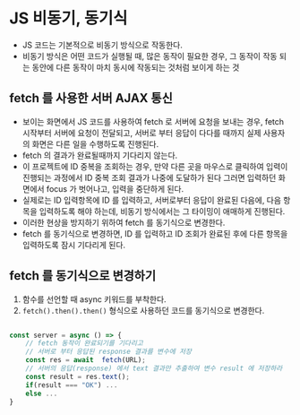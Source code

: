 # JS 비동기, 동기식 
- JS 코드는 기본적으로 비동기 방식으로 작동한다.
- 비동기 방식은 어떤 코드가 실행될 때, 많은 동작이 필요한 경우, 그 동작이 작동 되는 동안에 다른 동작이 마치 동시에 작동되는 것처럼 보이게 하는 것

## fetch 를 사용한 서버 AJAX 통신
- 보이는 화면에서 JS 코드를 사용하여 fetch 로 서버에 요청을 보내는 경우, fetch 시작부터 서버에 요청이 전달되고, 서버로 부터 응답이 다다를 때까지 실제 사용자의 화면은 다른 일을 수행하도록 진행된다.
- fetch 의 결과가 완료될때까지 기다리지 않는다.
- 이 프로젝트에 ID 중복을 조회하는 경우, 만약 다른 곳을 마우스로 클릭하여 입력이 진행되는 과정에서 ID 중복 조회 결과가 나중에 도달하가 된다 그러면 입력하던 화면에서 focus 가 벗어나고, 입력을 중단하게 된다.
- 실제로는 ID 입력항목에 ID 를 입력하고, 서버로부터 응답이 완료된 다음에, 다음 항목을 입력하도록 해야 하는데, 비동기 방식에서는 그 타이밍이 애매하게 진행된다. 
- 이러한 현상을 방지하기 위하여 fetch 를 동기식으로 변경한다.
- fetch 를 동기식으로 변경하면, ID 를 입력하고 ID 조회가 완료된 후에 다른 항목을 입력하도록 잠시 기다리게 된다.

## fetch 를 동기식으로 변경하기
1. 함수를 선언할 때 async 키워드를 부착한다.
2. `fetch().then().then()` 형식으로 사용하던 코드를 동기식으로 변경한다.
```js

const server = async () => {
	// fetch 동작이 완료되기를 기다리고
	// 서버로 부터 응답된 response 결과를 변수에 저장
	const res = await  fetch(URL);
	// 서버의 응답(response) 에서 text 결과만 추출하여 변수 result 에 저장하라
	const result = res.text();
	if(result === "OK") ...
	else ...
}


```